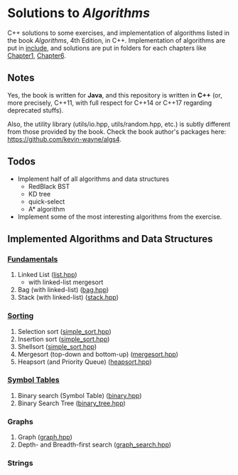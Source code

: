 # Solutions to *Algorithms*

C++ solutions to some exercises, and implementation of algorithms listed in the
book *Algorithms*, 4th Edition, in C++. Implementation of algorithms are put in
[include](include/), and solutions are put in folders for each
chapters like [Chapter1](Chapter1/), [Chapter6](Chapter6/).

## Notes

Yes, the book is written for **Java**, and this repository is written in
**C++** (or, more precisely, C++11, with full respect for C++14 or C++17
regarding deprecated stuffs).

Also, the utility library (utils/io.hpp, utils/random.hpp, etc.) is
subtly different from those provided by the book. Check the book author's
packages here: https://github.com/kevin-wayne/algs4.

## Todos

- Implement half of all algorithms and data structures
  - RedBlack BST
  - KD tree
  - quick-select
  - A* algorithm
- Implement some of the most interesting algorithms from the exercise.

## Implemented Algorithms and Data Structures

### [Fundamentals](include/fundamentals/)

1. Linked List ([list.hpp](include/fundamentals/list.hpp))
    - with linked-list mergesort
0. Bag (with linked-list) ([bag.hpp](include/fundamentals/bag.hpp))
0. Stack (with linked-list) ([stack.hpp](include/fundamentals/stack.hpp))

### [Sorting](include/sorting/)

1. Selection sort ([simple_sort.hpp](include/sorting/simple_sort.hpp))
0. Insertion sort ([simple_sort.hpp](include/sorting/simple_sort.hpp))
0. Shellsort ([simple_sort.hpp](include/sorting/simple_sort.hpp))
0. Mergesort (top-down and bottom-up) ([mergesort.hpp](include/sorting/mergesort.hpp))
0. Heapsort (and Priority Queue) ([heapsort.hpp](include/sorting/heapsort.hpp))

### [Symbol Tables](include/symbol_tables/)

1. Binary search (Symbol Table) ([binary.hpp](include/symbol_tables/binary.hpp))
0. Binary Search Tree ([binary_tree.hpp](include/symbol_tables/binary_tree.hpp))

### Graphs

1. Graph ([graph.hpp](include/graphs/graph.hpp))
0. Depth- and Breadth-first search ([graph_search.hpp](include/graphs/graph_search.hpp))

### Strings

<!-- Algorithms and Data Structures : Complete List

-- Chapter 1, basics --
1. Stack (with resizing array)  (todo)
2. Stack (with linked-list)
3. FIFO queue                   (todo)
4. Bag

-- Chapter 2, sort  --
1. Selection sort
2. Insertion sort
3. Shellsort
4. Top-down mergesort
5. Bottom-up mergesort
6. Quicksort (todo)
7. Quicksort with 3-way partitioning (todo)
8. Priority Queue
9. Heapsort

-- Chapter 3, search--
1. Sequential Search Symbol Table (todo)
2. Binary Search Symbol Table
3. Binary Search Tree Symbol Table class
4. Red-black Binary Search Tree Symbol Table class (todo)
    - @NOTE: Implement a complete RBBST if schedule allows.
    - @NOTE: Try to refer to the STL implementation.
5. Separate Chaining Hash Symbol Table (todo)
6. Linear Probing Hash Symbol Table (todo)

-- Chapter 4, graph --
1. Adjacency-list Graph class
2. Depth-first search for paths
3. Breadth-first search for paths
4. Depth-first search for connected components    (todo)
5. Adjacency-list Directed Digraph class          (todo)
6. Reachability / Directed Depth-first search     (todo)
    - Depth-first directed paths                  (todo)
    - Breadth-first directed paths                (todo)
7. Directed cycle       (todo)
8. Depth-first Order    (todo)
9. Topological sort     (todo)
10. Kosaraju strong connected components   (todo)
-- weighted graph --
11. Edge Weighted Graph class     (todo)
    - Edge class                  (todo)
12. Lazy version of Prim's MST    (todo)
13. Eager version of Prim's MST   (todo)
-- weighted directed graph --
14. Edge-weighted Directed Graph class  (todo)
    - Directed Weighted Edge class      (todo)
15. Dijkstra's shortest-path            (todo)
16. Shortest-path in edge-weighted DAG  (todo)
17. Bellman-ford shortest-path          (todo)

-- Chapter 5, strings --
1. Least-significant-digit-first string sort (todo)
2. Most-significant-digit-first string sort (todo)
3. Three-way string quicksort (todo)
-- trie --
4. Trie Symbol Table class (todo)
5. Ternary Search Trie Symbol Table (todo)
-- substring search --
6. Knuth-Morris-Pratt substring search (todo)
    - @NOTE: very hard to understand; worthwhile to implement.
7. Boyer-Moore substring search (todo)
8. Rabin-Karp fingerprint search (todo)
9. Regular expression pattern matching (todo)
-- data compression --
10. Huffman compression (todo)
11. LZW compression and expansion (todo)

## Addition Algorithms List

1. Quick-select (todo; page 346)
0. A* algorithm (page 358)
0. AVL tree (page 452)
0. kd-tree (http://algs4.cs.princeton.edu/92search/ and http://algs4.cs.princeton.edu/lectures/99GeometricSearch-2x2.pdf)
0. B-tree (page 872)
0. B*-tree (page 924)

end of the list -->
